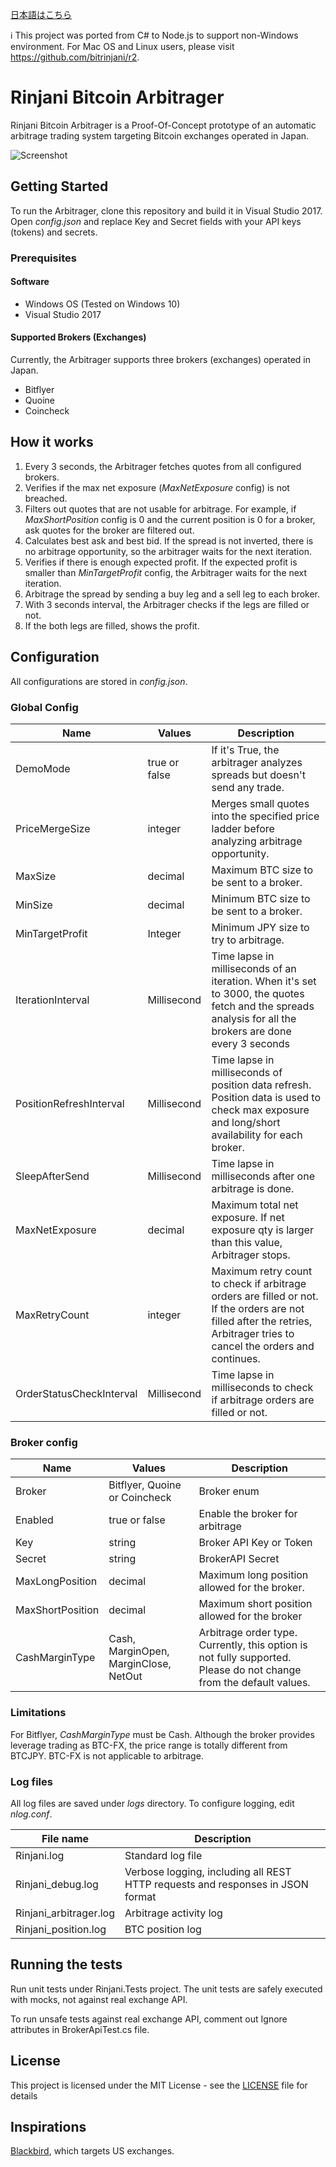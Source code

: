 [日本語はこちら](http://qiita.com/bitrinjani/items/3ed756da9baf7d171306)

ℹ️ This project was ported from C# to Node.js to support non-Windows environment. For Mac OS and Linux users, please visit https://github.com/bitrinjani/r2.

# Rinjani Bitcoin Arbitrager

Rinjani Bitcoin Arbitrager is a Proof-Of-Concept prototype of an automatic arbitrage trading system targeting Bitcoin exchanges operated in Japan.

![Screenshot](rinjani.gif)

## Getting Started

To run the Arbitrager, clone this repository and build it in Visual Studio 2017. Open _config.json_ and replace Key and Secret fields with your API keys (tokens) and secrets. 

### Prerequisites

#### Software
- Windows OS (Tested on Windows 10)
- Visual Studio 2017

#### Supported Brokers (Exchanges)
Currently, the Arbitrager supports three brokers (exchanges) operated in Japan.

- Bitflyer
- Quoine
- Coincheck

## How it works
1. Every 3 seconds, the Arbitrager fetches quotes from all configured brokers.
1. Verifies if the max net exposure (_MaxNetExposure_ config) is not breached.
1. Filters out quotes that are not usable for arbitrage. For example, if _MaxShortPosition_ config is 0 and the current position is 0 for a broker, ask quotes for the broker are filtered out.
1. Calculates best ask and best bid. If the spread is not inverted, there is no arbitrage opportunity, so the arbitrager waits for the next iteration.
1. Verifies if there is enough expected profit. If the expected profit is smaller than _MinTargetProfit_ config, the Arbitrager waits for the next iteration.
1. Arbitrage the spread by sending a buy leg and a sell leg to each broker.
1. With 3 seconds interval, the Arbitrager checks if the legs are filled or not.
1. If the both legs are filled, shows the profit. 

## Configuration

All configurations are stored in _config.json_.

### Global Config
|Name|Values|Description|
|----|------|-----------|
|DemoMode|true or false|If it's True, the arbitrager analyzes spreads but doesn't send any trade.|
|PriceMergeSize|integer|Merges small quotes into the specified price ladder before analyzing arbitrage opportunity.|
|MaxSize|decimal|Maximum BTC size to be sent to a broker.|
|MinSize|decimal|Minimum BTC size to be sent to a broker.|
|MinTargetProfit|Integer|Minimum JPY size to try to arbitrage.|
|IterationInterval|Millisecond|Time lapse in milliseconds of an iteration. When it's set to 3000, the quotes fetch and the spreads analysis for all the brokers are done every 3 seconds|
|PositionRefreshInterval|Millisecond|Time lapse in milliseconds of position data refresh. Position data is used to check max exposure and long/short availability for each broker.|
|SleepAfterSend|Millisecond|Time lapse in milliseconds after one arbitrage is done.|
|MaxNetExposure|decimal|Maximum total net exposure. If net exposure qty is larger than this value, Arbitrager stops.| 
|MaxRetryCount|integer|Maximum retry count to check if arbitrage orders are filled or not. If the orders are not filled after the retries, Arbitrager tries to cancel the orders and continues.|
|OrderStatusCheckInterval|Millisecond|Time lapse in milliseconds to check if arbitrage orders are filled or not.|

### Broker config
|Name|Values|Description|
|----|------|-----------|
|Broker|Bitflyer, Quoine or Coincheck|Broker enum|
|Enabled|true or false|Enable the broker for arbitrage|
|Key|string|Broker API Key or Token|
|Secret|string|BrokerAPI Secret|
|MaxLongPosition|decimal|Maximum long position allowed for the broker.|
|MaxShortPosition|decimal|Maximum short position allowed for the broker|
|CashMarginType|Cash, MarginOpen, MarginClose, NetOut|Arbitrage order type. Currently, this option is not fully supported. Please do not change from the default values.|

### Limitations

For Bitflyer, _CashMarginType_ must be Cash. Although the broker provides leverage trading as BTC-FX, the price range is totally different from BTCJPY. BTC-FX is not applicable to arbitrage. 

### Log files
All log files are saved under _logs_ directory. To configure logging, edit _nlog.conf_.

|File name|Description|
|---------|-----------|
|Rinjani.log|Standard log file|
|Rinjani_debug.log|Verbose logging, including all REST HTTP requests and responses in JSON format|
|Rinjani_arbitrager.log|Arbitrage activity log|
|Rinjani_position.log|BTC position log|

## Running the tests

Run unit tests under Rinjani.Tests project. The unit tests are safely executed with mocks, not against real exchange API.

To run unsafe tests against real exchange API, comment out Ignore attributes in BrokerApiTest.cs file.  

## License

This project is licensed under the MIT License - see the [LICENSE](LICENSE) file for details

## Inspirations
[Blackbird](https://github.com/butor/blackbird), which targets US exchanges. 
